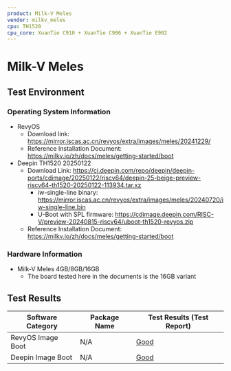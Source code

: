 ```yaml
---
product: Milk-V Meles
vendor: milkv_meles
cpu: TH1520
cpu_core: XuanTie C910 + XuanTie C906 + XuanTie E902
---
```


# Milk-V Meles

## Test Environment

### Operating System Information

- RevyOS
    - Download link: https://mirror.iscas.ac.cn/revyos/extra/images/meles/20241229/
    - Reference Installation Document: https://milkv.io/zh/docs/meles/getting-started/boot
- Deepin TH1520 20250122
    - Download Link: https://ci.deepin.com/repo/deepin/deepin-ports/cdimage/20250122/riscv64/deepin-25-beige-preview-riscv64-th1520-20250122-113934.tar.xz
        - iw-single-line binary: https://mirror.iscas.ac.cn/revyos/extra/images/meles/20240720/iw-single-line.bin
        - U-Boot with SPL firmware: https://cdimage.deepin.com/RISC-V/preview-20240815-riscv64/uboot-th1520-revyos.zip
    - Reference Installation Document: https://milkv.io/zh/docs/meles/getting-started/boot
### Hardware Information

- Milk-V Meles 4GB/8GB/16GB
    - The board tested here in the documents is the 16GB variant

## Test Results

| Software Category | Package Name | Test Results (Test Report) |
| ----------------- | ------------ | -------------------------- |
| RevyOS Image Boot | N/A          | [Good][RevyOS]             |
| Deepin Image Boot | N/A          | [Good][Deepin]             |

[RevyOS]: ./RevyOS/README.md
[Deepin]: ./Deepin/README.md
